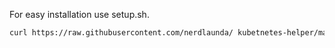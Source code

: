 For easy installation use setup.sh.

```bash
curl https://raw.githubusercontent.com/nerdlaunda/ kubetnetes-helper/main/setup.sh | bash 
```